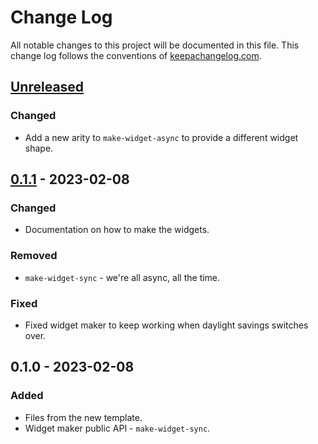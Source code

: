# Change Log
All notable changes to this project will be documented in this file. This change log follows the conventions of [keepachangelog.com](http://keepachangelog.com/).

## [Unreleased]
### Changed
- Add a new arity to `make-widget-async` to provide a different widget shape.

## [0.1.1] - 2023-02-08
### Changed
- Documentation on how to make the widgets.

### Removed
- `make-widget-sync` - we're all async, all the time.

### Fixed
- Fixed widget maker to keep working when daylight savings switches over.

## 0.1.0 - 2023-02-08
### Added
- Files from the new template.
- Widget maker public API - `make-widget-sync`.

[Unreleased]: https://sourcehost.site/your-name/hospital3/compare/0.1.1...HEAD
[0.1.1]: https://sourcehost.site/your-name/hospital3/compare/0.1.0...0.1.1
